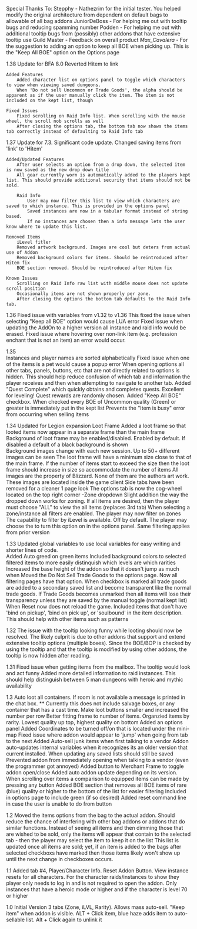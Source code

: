  Special Thanks To:
  Stepphy - Nathezrim for the initial tester. You helped modify the original architecture from dependent on default bags to allowable of all bag addons
  JuniorDeBoss - For helping me out with tooltip bugs and reducing spamming number
  Podden - For helping me out with additional tooltip bugs from (possibly) other addons that have extensive tooltip use
  Guild Master - Feedback on overall product
  _Max_Cavalera_ - For the suggestion to adding an option to keep all BOE when picking up. This is the "Keep All BOE" option on the Options page
 
  1.38
	Update for BFA 8.0
	Reverted Hitem to link

	Added Features
		Added character list on options panel to toggle which characters to view when viewing saved dungeons.
		When 'Do not sell Uncommon or Trade Goods', the alpha should be apparent as if the user manually click the item. The item is not included on the kept list, though

	Fixed Issues
		Fixed scrolling on Raid Info list. When scrolling with the mouse wheel, the scroll nob scrolls as well
		After closing the options tab, the bottom tab now shows the items tab correctly instead of defaulting to Raid Info tab

  1.37
	Update for 7.3. 
	Significant code update.
		Changed saving items from 'link' to 'Hitem'
	
	Added/Updated Features
		After user selects an option from a drop down, the selected item is now saved as the new drop down title 
		All gear currently worn is automatically added to the players kept list. This should provide additional security that items should not be sold. 
		
		Raid Info
			User may now filter this list to view which characters are saved to which instance. This is provided in the options panel
			Saved instances are now in a tabular format instead of string based.
			If no instances are chosen then a info message lets the user know where to update this list.

	Removed Items
		iLevel fitler
		Removed artwork background. Images are cool but deters from actual use of Addon
		Removed background colors for items. Should be reintroduced after Hitem fix
		BOE section removed. Should be reintroduced after Hitem fix
	
	Known Issues
		Scrolling on Raid Info raw list with middle mouse does not update scroll position
		Occasionally items are not shown properly per zone.
		After closing the options the bottom tab defaults to the Raid Info tab.
 1.36
	Fixed issue with variables from v1.32 to v1.36 This fixed the issue when selecting "Keep all BOE" option would cause LUA error
    Fixed issue when updating the AddOn to a higher version all instance and raid info would be erased.
    Fixed issue where hovering over non-link item (e.g. profession enchant that is not an item) an error would occur.


  1.35    
	Instances and player names are sorted alphabetically
	Fixed issue when one of the items is a pet would cause a popup error
    When opening options all other tabs, panels, buttons, etc that are not directly related to options is hidden. This should help reduce confusion of 
        which tab and information the player receives and then when attempting to navigate to another tab.
    Added "Quest Complete" which quickly obtains and completes quests. Excellent for leveling! Quest rewards are randomly chosen. 
    Added "Keep All BOE" checkbox. When checked every BOE of Uncommon quality (Green) or greater is immediately put in the kept list
    Prevents the "Item is busy" error from occurring when selling items
 
  1.34
     Updated for Legion expansion
	 Loot Frame
		 Added a loot frame so that looted items now appear in a separate frame than the main frame
		 Background of loot frame may be enabled/disabled. Enabled by default. If disabled a default of a black background is shown		
		 Background images change with each new session. Up to 50+ different images can be seen
		 The loot frame will have a minimum size close to that of the main frame. If the number of items start to exceed the size then the loot frame should increase in size so accommodate the number of items
		 All images are the property of Blizzard. None of them are the authors art work. These images are located inside the game client
	 Side tabs have been removed for a cleaner 1 page look
	 The options tab is now the cog-wheel located on the top right corner
	-Zone dropdown
		 Slight addition the way the dropped down works for zoning. If all items are desired, then the player must choose "ALL" to view the all items (replaces 3rd tab)
		 When selecting a zone/instance all filters are enabled. The player may now filter on zones
		 The capability to filter by iLevel is available. Off by default. The player may choose the to turn this option on in the options panel. Same filtering applies from prior version

 1.33
  Updated global variables to use local variables for easy writing and shorter lines of code.  
     Added Auto greed on green items 
	 Included background colors to selected filtered items to more easily distinquish which levels are which rarities
	 Increased the base height of the addon so that it doesn't jump as much when 
	 Moved the Do Not Sell Trade Goods to the options page. Now all filtering pages have that option.
		 When checkbox is marked all trade goods are added to a secondary saved list and become transparent like the normal trade goods. If Trade Goods becomes unmarked then all items will lose their transparency unless they are saved by the manual toggle (normal kept list)
	 When Reset now does not reload the game. 
	 Included items that don't have 'bind on pickup', 'bind on pick up', or 'soulbound' in the item description. This should help with other items such as patterns 
	
 1.32
	 The issue with the tooltip looking funny while looting should now be resolved. The likely culprit is due to other addons that support and extend extensive tooltip options (multiple boxes). Since the BOE/BOP is checked by using the tooltip and that the tooltip is modified by using other addons, the tooltip is now hidden after reading.  

 1.31
     Fixed issue when getting items from the mailbox. The tooltip would look and act funny
     Added more detailed information to raid instances. This should help distinguish between 5 man dungeons with heroic and mythic availability

 1.3 
    Auto loot all containers. If room is not available a message is printed in the chat box.
       ** Currently this does not include salvage boxes, or any container that has a cast time.
     Make loot buttons smaller and increased the number per row
     Better fitting frame to number of items.
     Organzied items by rarity. Lowest quality up top, highest quality on bottom
     Added an options panel
     Added Coordinates to be turned off/on that is located under the mini-map
     Fixed issue where addon would appear to 'jump' when going from tab to the next
     Added Auto-sell junk items when first talking to a vendor
     Addon auto-updates internal variables when it recognizes its an older version that current installed. When updating any saved lists should still be saved
     Prevented addon from immediately opening when talking to a vendor (even the programmer got annoyed)
         Added button to Merchant Frame to toggle addon open/close
     Added auto addon update depending on its version.
     When scrolling over items a comparison to equipped items can be made by pressing any <Shift> button
     Added BOE section that removes all BOE items of rare (blue) quality or higher to the bottom of the list for easier filtering
         Included in options page to include green (if so desired)
     Added reset command line in case the user is unable to do from button

1.2 Moved the items options from the bag to the actual addon. Should reduce the chance of interfering with other bag addons or addons that do similar functions. Instead of seeing all items and then dimming those that 
 are wished to be sold, only the items will appear that contain to the selected tab - then the player may select the item to keep it on the list
 This list is updated once all items are sold; yet, if an item is added to the bags after selected checkboxs have marked then those items likely won't show up until the next change in checkboxes occurs.

1.1 Added tab #4, Player/Character Info. Reset Addon Button. View instance resets for all characters. For the character raids/instances to show they player only needs to log in 
 and is not required to open the addon. Only instances that have a heroic mode or higher and if the character is level 70 or higher

1.0 
 Initial Version 3 tabs (Zone, iLVL, Rarity). Allows mass auto-sell. 
 "Keep item" when addon is visible. ALT + Click item, blue haze adds item to auto-sellable list. Alt + Click again to unlink it